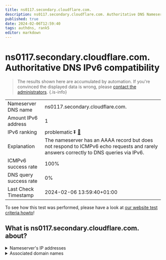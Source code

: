 ```yaml
---
title: ns0117.secondary.cloudflare.com.
description: ns0117.secondary.cloudflare.com. Authoritative DNS Nameserver IPv6 compatibility
published: true
date: 2024-02-06T12:59:40
tags: authdns, rank5
editor: markdown
---
```


# ns0117.secondary.cloudflare.com. Authoritative DNS IPv6 compatibility

> The results shown here are accumulated by automation. If you're convinced the displayed data is wrong, please [contact the administrators](/howto/chat). 
{.is-info}




|   |   |
| - | - |
| Nameserver DNS name | ns0117.secondary.cloudflare.com.
| Amount IPv6 address | 1
| IPv6 ranking | problematic :arrow_double_down: [🔗](/howto/ranking) |
| Explanation | The nameserver has an AAAA record but does not respond to ICMPv6 echo requests and rarely answers correctly to DNS queries via IPv6. |
| ICMPv6 success rate | 100%|
| DNS query success rate | 0% |
| Last Check Timestamp | 2024-02-06 13:59:40+01:00 |

To see how this test was performed, please have a look at [our website test criteria howto](/howto/testcriteria/authdns)!


## What is ns0117.secondary.cloudflare.com. about?




<details>
<summary>Nameserver's IP addresses</summary>

2606:4700:51::a29f:2076

</details>



<details>
<summary>Associated domain names</summary>

www.amd.com

</details>
